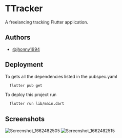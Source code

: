 
# TTracker

A freelancing tracking Flutter application.


## Authors

- [@jhonny1994](https://www.github.com/jhonny1994)


## Deployment

To gets all the dependencies listed in the pubspec.yaml

```bash
  flutter pub get
```


To deploy this project run

```bash
  flutter run lib/main.dart
```


## Screenshots

![Screenshot_1662482505](https://user-images.githubusercontent.com/29334417/188690774-64346a61-7095-4fe6-8c99-8a6729759eda.png)
![Screenshot_1662482515](https://user-images.githubusercontent.com/29334417/188691168-9a1342cd-e670-4903-8266-ff7acdc072ac.png)
